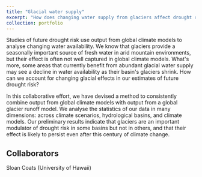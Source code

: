 ```yaml
---
title: "Glacial water supply"
excerpt: "How does changing water supply from glaciers affect drought risk?<br/><img src='/images/DSC_0785-resize.JPG'>"
collection: portfolio
---
```



Studies of future drought risk use output from global climate models to analyse changing water availability.  We know
that glaciers provide a seasonally important source of fresh water in arid mountain environments, but their effect is often not well
captured in global climate models.  What's more, some areas that currently benefit from abundant glacial water supply may see a decline in
water availability as their basin's glaciers shrink.  How can we account for changing glacial effects in our estimates of future drought risk?

In this collaborative effort, we have devised a method to consistently combine output from global climate models with output from a
global glacier runoff model.  We analyse the statistics of our data in many dimensions: across climate scenarios, hydrological basins, and climate models.
Our preliminary results indicate that glaciers are an important modulator of drought risk in some basins but not in others, and that their effect is likely to
persist even after this century of climate change.


## Collaborators
Sloan Coats (University of Hawaii)
